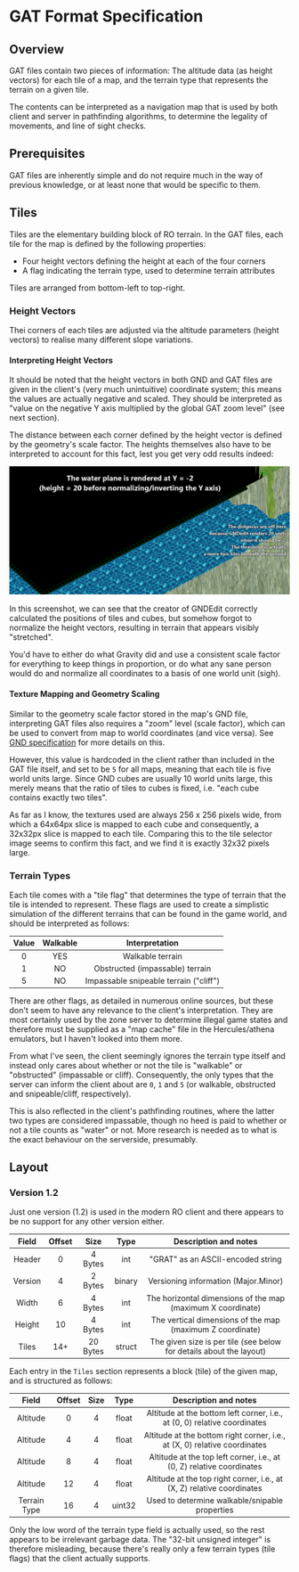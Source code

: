 # GAT Format Specification

## Overview

GAT files contain two pieces of information: The altitude data (as height vectors) for each tile of a map, and the terrain type that represents the terrain on a given tile.

The contents can be interpreted as a navigation map that is used by both client and server in pathfinding algorithms, to determine the legality of movements, and line of sight checks.

## Prerequisites

GAT files are inherently simple and do not require much in the way of previous knowledge, or at least none that would be specific to them.

## Tiles

Tiles are the elementary building block of RO terrain. In the GAT files, each tile for the map is defined by the following properties:

* Four height vectors defining the height at each of the four corners
* A flag indicating the terrain type, used to determine terrain attributes

Tiles are arranged from bottom-left to top-right.

### Height Vectors

Thei corners of each tiles are adjusted via the altitude parameters (height vectors) to realise many different slope variations.

#### Interpreting Height Vectors

It should be noted that the height vectors in both GND and GAT files are given in the client's (very much unintuitive) coordinate system; this means the values are actually negative and scaled. They should be interpreted as "value on the negative Y axis multiplied by the global GAT zoom level" (see next section).

The distance between each corner defined by the height vector is defined by the geometry's scale factor. The heights themselves also have to be interpreted to account for this fact, lest you get very odd results indeed:

![](Images/interpretingHeightVectors.png)

In this screenshot, we can see that the creator of GNDEdit correctly calculated the positions of tiles and cubes, but somehow forgot to normalize the height vectors, resulting in terrain that appears visibly "stretched".

You'd have to either do what Gravity did and use a consistent scale factor for everything to keep things in proportion, or do what any sane person would do and normalize all coordinates to a basis of one world unit (sigh).

#### Texture Mapping and Geometry Scaling

Similar to the geometry scale factor stored in the map's GND file, interpreting GAT files also requires a "zoom" level (scale factor), which can be used to convert from map to world coordinates (and vice versa). See [GND specification](GND.MD) for more details on this.

However, this value is hardcoded in the client rather than included in the GAT file itself, and set to be ``5`` for all maps, meaning that each tile is five world units large. Since GND cubes are usually 10 world units large, this merely means that the ratio of tiles to cubes is fixed, i.e. "each cube contains exactly two tiles".

As far as I know, the textures used are always 256 x 256 pixels wide, from which a 64x64px slice is mapped to each cube and consequently, a 32x32px slice is mapped to each tile. Comparing this to the tile selector image seems to confirm this fact, and we find it is exactly 32x32 pixels large.

### Terrain Types

Each tile comes with a "tile flag" that determines the type of terrain that the tile is intended to represent. These flags are used to create a simplistic simulation of the different terrains that can be found in the game world, and should be interpreted as follows:

| Value | Walkable |             Interpretation             |
| :---: | :------: | :------------------------------------: |
|   0   |   YES    |            Walkable terrain            |
|   1   |    NO    |    Obstructed (impassable) terrain     |
|   5   |    NO    | Impassable snipeable terrain ("cliff") |

There are other flags, as detailed in numerous online sources, but these don't seem to have any relevance to the client's interpretation. They are most certainly used by the zone server to determine illegal game states and therefore must be supplied as a "map cache" file in the Hercules/athena emulators, but I haven't looked into them more.

From what I've seen, the client seemingly ignores the terrain type itself and instead only cares about whether or not the tile is "walkable" or "obstructed" (impassable or cliff). Consequently, the only types that the server can inform the client about are ``0``, ``1`` and ``5`` (or walkable, obstructed and snipeable/cliff, respectively).

This is also reflected in the client's pathfinding routines, where the latter two types are considered impassable, though no heed is paid to whether or not a tile counts as "water" or not. More research is needed as to what is the exact behaviour on the serverside, presumably.

## Layout

### Version 1.2

Just one version (1.2) is used in the modern RO client and there appears to be no support for any other version either.

|  Field  | Offset |   Size   |  Type  |                        Description and notes                        |
| :-----: | :----: | :------: | :----: | :-----------------------------------------------------------------: |
| Header  |   0    | 4 Bytes  |  int   |                  "GRAT" as an ASCII-encoded string                  |
| Version |   4    | 2 Bytes  | binary |                Versioning information (Major.Minor)                 |
|  Width  |   6    | 4 Bytes  |  int   |     The horizontal dimensions of the map (maximum X coordinate)     |
| Height  |   10   | 4 Bytes  |  int   |      The vertical dimensions of the map (maximum Z coordinate)      |
|  Tiles  |  14+   | 20 Bytes | struct | The given size is per tile (see below for details about the layout) |

Each entry in the ``Tiles`` section represents a block (tile) of the given map, and is structured as follows:

|   Field    | Offset | Size  |  Type  |                           Description and notes                           |
| :--------: | :----: | :---: | :----: | :-----------------------------------------------------------------------: |
|  Altitude  |   0    |   4   | float  | Altitude at the bottom left corner, i.e., at (0, 0) relative coordinates  |
|  Altitude  |   4    |   4   | float  | Altitude at the bottom right corner, i.e., at (X, 0) relative coordinates |
|  Altitude  |   8    |   4   | float  |   Altitude at the top left corner, i.e., at (0, Z) relative coordinates   |
|  Altitude  |   12   |   4   | float  |  Altitude at the top right corner, i.e., at (X, Z) relative coordinates   |
| Terrain Type |   16   |   4   | uint32 | Used to determine walkable/snipable properties |

Only the low word of the terrain type field is actually used, so the rest appears to be irrelevant garbage data. The "32-bit unsigned integer" is therefore misleading, because there's really only a few terrain types (tile flags) that the client actually supports.
